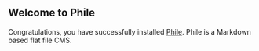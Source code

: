 <!--
Title: Home
Description: This description will go in the meta description tag
-->

## Welcome to Phile

Congratulations, you have successfully installed [Phile](https://github.com/PhileCMS/Phile). Phile is a Markdown based flat file CMS.
